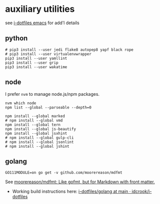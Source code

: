 auxiliary utilities
===================

see [i-dotfiles emacs](https://github.com/idcrook/i-dotfiles/tree/main/emacs) for add'l details

python
------

```shell
# pip3 install --user jedi flake8 autopep8 yapf black rope
# pip3 install --user virtualenvwrapper
pip3 install --user yamllint
pip3 install --user grip
pip3 install --user wakatime
```

node
----

I prefer `nvm` to manage node.js/npm packages.

```shell
nvm which node
npm list --global --parseable --depth=0
```

```shell
npm install --global marked
# npm install --global vmd
npm install --global tern
npm install --global js-beautify
npm install --global jsxhint
# npm install --global gulp-cli
# npm install --global jsonlint
# npm install --global jshint
```

golang
------

```shell
GO111MODULE=on go get -v github.com/moorereason/mdfmt
```

See [moorereason/mdfmt: Like gofmt, but for Markdown with front matter.](https://github.com/moorereason/mdfmt)

-	Working build instructions here: [i-dotfiles/golang at main · idcrook/i-dotfiles](https://github.com/idcrook/i-dotfiles/tree/main/golang#mdfmt---markdownfmt-replacement)
